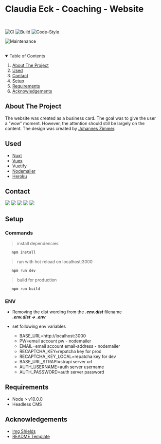 <h1>Claudia Eck - Coaching - Website</h1>  
<br>

![CI][ci]
![Build][build]
![Code-Style][code-style]

![Maintenance][maintained-shield]
<br><br>

<details open="open">
  <summary>Table of Contents</summary>
  <ol>
    <li>
      <a href="#about-the-project">About The Project</a>
    </li>
    <li><a href="#used">Used</a></li>
    <li><a href="#contact">Contact</a></li>
    <li><a href="setup">Setup</a></li>
    <li><a href="#requirements">Requirements</a></li>    
    <li><a href="#acknowledgements">Acknowledgements</a></li>
  </ol>
</details>

## About The Project
The website was created as a business card. The goal was to give the user a "wow" moment. However, the attention should still be largely on the content. The design was created by [Johannes Zimmer](https://johannes-portfolio-9bd3ff97ac7e5035ea33.webflow.io/).

## Used
* [Nuxt](https://nuxtjs.org/)
* [Vuex](https://vuex.vuejs.org/)
* [Vuetify](https://vuetifyjs.com/)
* [Nodemailer](https://nodemailer.com/about/)
* [Heroku](https://www.heroku.com/)

## Contact
[![][link-name]](https://github.com/H3nSte1n) [![][link-email]](mailto:Henrysteinhauer@t-online.de) [![][link-twitter]](https://twitter.com/H3nSte1n) [![][link-reddit]](https://www.reddit.com/user/H3nry_d3v) [![][link-medium]](https://henrysteinhauer.medium.com/)

## Setup
### Commands
   > install dependencies
```sh
   npm install
```
   > run with hot reload on localhost:3000
```sh
   npm run dev
```
   > build for production
```sh
   npm run build
```

### ENV
- Removing the dist wording from the ***.env.dist*** filename\
  ***.env.dist -> .env***


- set following env variables
   - BASE_URL=http://localhost:3000
   - PW=email account pw - nodemailer
   - EMAIL=email account email-address - nodemailer
   - RECAPTCHA_KEY=repatcha key for prod
   - RECAPTCHA_KEY_LOCAL=repatcha key for dev
   - BASE_URL_STRAPI=strapi server url
   - AUTH_USERNAME=auth server username
   - AUTH_PASSWORD=auth server password

## Requirements
* Node > v10.0.0
* Headless CMS

## Acknowledgements
* [Img Shields](https://shields.io)
* [README Template](https://github.com/othneildrew/Best-README-Template/blob/master/README.md)





<!--shield-styles-->
[style-plastic]: https://img.shields.io/badge/plastic-83A603.svg?style=plastic
[style-flat]: https://img.shields.io/badge/flat-83A603.svg?style=flat
[style-flat-square]: https://img.shields.io/badge/flat_square-83A603.svg?style=flat-square
[style-for-the-badge]: https://img.shields.io/badge/for_the_badge-83A603.svg?style=for-the-badge
[style-social]: https://img.shields.io/badge/social-83A603.svg?style=social

[logo-github]: https://img.shields.io/badge/logo-github.svg?logo=github
[logo-kotlin]: https://img.shields.io/badge/logo-kotlin.svg?logo=kotlin
[logo-medium]: https://img.shields.io/badge/logo-medium.svg?logo=medium

[logo-blue]: https://img.shields.io/badge/blue-83A603.svg?logo=github&logoColor=blue
[logo-green]: https://img.shields.io/badge/green-83A603.svg?logo=kotlin&logoColor=green
[logo-black]: https://img.shields.io/badge/black-83A603.svg?logo=medium&logoColor=black

[color-blue]: https://img.shields.io/badge/blue-83A603.svg?color=blue
[color-green]: https://img.shields.io/badge/green-83A603.svg?green=green
[color-black]: https://img.shields.io/badge/black-83A603.svg?color=black

[link-name]: https://img.shields.io/badge/Henry_Steinhauer-469C90.svg?link=https://github.com/
[link-email]: https://img.shields.io/badge/Mail-informational?style=flat&logo=Minutemailer&logoColor=white&color=469C90
[link-twitter]: https://img.shields.io/badge/Twitter-informational?style=flat&logo=Twitter&logoColor=white&color=469C90
[link-github]: https://img.shields.io/badge/Github-informational?style=flat&logo=GitHub&logoColor=white&color=469C90
[link-medium]: https://img.shields.io/badge/Medium-informational?style=flat&logo=Medium&logoColor=white&color=469C90
[link-reddit]: https://img.shields.io/badge/Reddit-informational?style=flat&logo=Reddit&logoColor=white&color=469C90

<!--infos-->
[ci]: https://github.com/H3nSte1n/coverage-badge-creator/workflows/CI/badge.svg?style=flat
[build]: https://github.com/H3nSte1n/coverage-badge-creator/workflows/Build/badge.svg?style=flat
[code-style]: https://github.com/H3nSte1n/coverage-badge-creator/workflows/Code-Style/badge.svg?style=flat
[maintained-shield]: https://img.shields.io/badge/Maintained%3F-yes-green.svg?style=flat
[release-shield]: https://img.shields.io/github/release/H3nSte1n/coverage-badge-creator.svg?style=flat
[release-url]: https://GitHub.com/H3nSte1n/coverage-badge-creator/releases/
[issues-shield]: https://img.shields.io/github/issues/H3nSte1n/coverage-badge-creator.svg?style=flat
[issues-url]: https://github.com/H3nSte1n/coverage-badge-creator/issues
[license-shield]: https://img.shields.io/badge/License-MIT-yellow.svg?style=flat
[license-url]: https://github.com/H3nSte1n/coverage-badge-creator/blob/master/LICENSE
